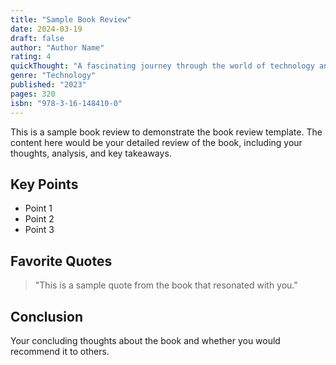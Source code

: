 ```yaml
---
title: "Sample Book Review"
date: 2024-03-19
draft: false
author: "Author Name"
rating: 4
quickThought: "A fascinating journey through the world of technology and its impact on society."
genre: "Technology"
published: "2023"
pages: 320
isbn: "978-3-16-148410-0"
---
```


This is a sample book review to demonstrate the book review template. The content here would be your detailed review of the book, including your thoughts, analysis, and key takeaways.

## Key Points

- Point 1
- Point 2
- Point 3

## Favorite Quotes

> "This is a sample quote from the book that resonated with you."

## Conclusion

Your concluding thoughts about the book and whether you would recommend it to others. 